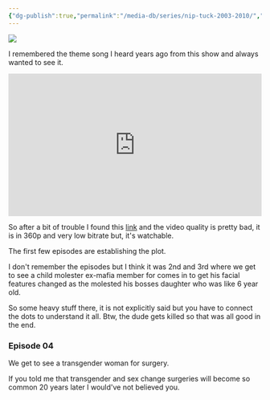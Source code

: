 ```yaml
---
{"dg-publish":true,"permalink":"/media-db/series/nip-tuck-2003-2010/","title":"Nip/Tuck","tags":["mediaDB/tv/series"],"noteIcon":"1"}
---
```


<img src="https://m.media-amazon.com/images/M/MV5BMjA3NjM2MDEwMl5BMl5BanBnXkFtZTcwMDkyMjU1MQ@@._V1_SX300.jpg">

I remembered the theme song I heard years ago from this show and always wanted to see it.

<div style="position: relative; padding-bottom: 56.25%; /* 16:9 aspect ratio */"> <iframe src="https://www.youtube.com/embed/UU0hYk1qMDs?si" style="position: absolute; top: 0; left: 0; width: 100%; height: 100%;" allow="autoplay; fullscreen" frameborder="0" scrolling="no" ></iframe> </div>

So after a bit of trouble I found this [link](https://series.waploaded.com/series/384492/nip-tuck-season-01) and the video quality is pretty bad, it is in 360p and very low bitrate but, it's watchable.

The first few episodes are establishing the plot.

I don't remember the episodes but I think it was 2nd and 3rd where we get to see a child molester ex-mafia member for comes in to get his facial features changed as the molested his bosses daughter who was like 6 year old.

So some heavy stuff there, it is not explicitly said but you have to connect the dots to understand it all. Btw, the dude gets killed so that was all good in the end.
### Episode 04
We get to see a transgender woman for surgery.

If you told me that transgender and sex change surgeries will become so common 20 years later I would've not believed you.
